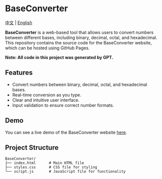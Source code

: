 # BaseConverter

[中文](README.md) | [English](README-en.md)

**BaseConverter** is a web-based tool that allows users to convert numbers between different bases, including binary, decimal, octal, and hexadecimal. This repository contains the source code for the BaseConverter website, which can be hosted using GitHub Pages.

**Note: All code in this project was generated by GPT.**

## Features

- Convert numbers between binary, decimal, octal, and hexadecimal bases.
- Real-time conversion as you type.
- Clear and intuitive user interface.
- Input validation to ensure correct number formats.

## Demo

You can see a live demo of the BaseConverter website [here](https://0kitasan.github.io/BaseConverter/).

## Project Structure

```plaintext
BaseConverter/
├── index.html      # Main HTML file
├── styles.css      # CSS file for styling
└── script.js       # JavaScript file for functionality
```
